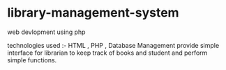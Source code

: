 # library-management-system
web devlopment using php

technologies used :- HTML , PHP , Database Management
provide simple interface for librarian to keep track of books and student and perform simple functions.


